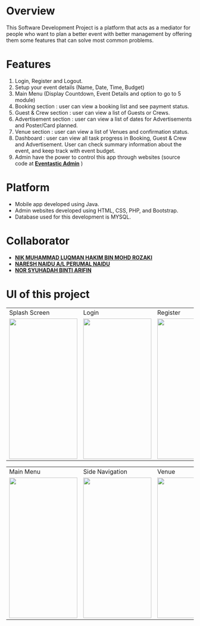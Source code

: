 # Overview
This Software Development Project is a platform that acts as a mediator for people who want to plan a better event with better management by offering them some features that can solve most common problems.

# Features
1. Login, Register and Logout.
2. Setup your event details (Name, Date, Time, Budget)
3. Main Menu (Display Countdown, Event Details and option to go to 5 module)
4. Booking section : user can view a booking list and see payment status.
5. Guest & Crew section :  user can view a list of Guests or Crews.
6. Advertisement section : user can view a list of dates for Advertisements and Poster/Card planned.
7. Venue section : user can view a list of Venues and confirmation status.
8. Dashboard : user can view all task progress in Booking, Guest & Crew and Advertisement. User can check summary information about the event, and keep track with event budget.
9. Admin have the power to control this app through websites (source code at **[Eventastic Admin](https://github.com/luqmaneo/API-Eventastic/tree/main/EventasticAdmin)** )

# Platform
- Mobile app developed using Java.
- Admin websites developed using HTML, CSS, PHP, and Bootstrap.
- Database used for this development is MYSQL.

# Collaborator
- **[NIK MUHAMMAD LUQMAN HAKIM BIN MOHD ROZAKI](https://github.com/LuqmanMohd)**
- **[NARESH NAIDU A/L PERUMAL NAIDU](https://github.com/DeadPool9090)**
- **[NOR SYUHADAH BINTI ARIFIN](https://github.com/syuhadah99)**

# UI of this project

<table>
  <tr>
    <td>Splash Screen</td>
     <td>Login</td>
     <td>Register</td>
    <td>Insert Event Details</td>
  </tr>
  <tr>
    <td><img src="https://github.com/luqmaneo/Eventastic/blob/main/asset/splash_screen.png" width=183 height=376></td>
    <td><img src="https://github.com/luqmaneo/Eventastic/blob/main/asset/login.png" width=183 height=376></td>
    <td><img src="https://github.com/luqmaneo/Eventastic/blob/main/asset/SignUp.png" width=183 height=376></td>
    <td><img src="https://github.com/luqmaneo/Eventastic/blob/main/asset/InsertEventDetails.png" width=183 height=376></td>
  </tr>
 </table>
  <table>
  <tr>    
     <td>Main Menu</td>
     <td>Side Navigation</td>
     <td>Venue</td>
     <td>Dashboard</td>
  </tr>
  <tr>    
    <td><img src="https://github.com/luqmaneo/Eventastic/blob/main/asset/main%20menu.png" width=183 height=376></td>
    <td><img src="https://github.com/luqmaneo/Eventastic/blob/main/asset/side.png" width=183 height=376></td>
    <td><img src="https://github.com/luqmaneo/Eventastic/blob/main/asset/venue.png" width=183 height=376></td>
    <td><img src="https://github.com/luqmaneo/Eventastic/blob/main/asset/Dashboard.png" width=183 height=376></td>
  </tr>
 </table>
 
